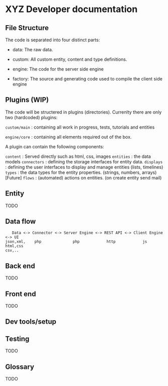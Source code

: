 # XYZ Developer documentation


## File Structure

The code is separated into four distinct parts:

- data: The raw data.

- custom: All custom entity, content and type definitions.

- engine: The code for the server side engine

- factory: The source and generating code used to compile the client side engine


## Plugins (WIP)

The code will be structered in plugins (directories). Currenlty there are only two
(hardcoded) plugins:

`custom/main` : containing all work in progress, tests, tutorials and entities

`engine/core` : containing all elements required out of the box.

A plugin can contain the following components:

`content` : Served directly such as html, css, images
`entities` : the data models
`connectors` : defining the storage interfaces for entity data.
`displays` : defining the user interfaces to display and manage
entities (lists, timelines)
`types` : the data types for the entity properties. (strings, numbers,
arrays)
[Future] `flows` : (automated) actions on entities. (on create entity
send mail)

## Entity

TODO


## Data flow

```
   Data <-> Connector <-> Server Engine <-> REST API <-> Client Engine <-> UI
json,xml,    php              php            http            js          html,css
csv,..
```

## Back end

TODO

## Front end

TODO

## Dev tools/setup


## Testing

TODO



## Glossary

TODO

